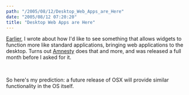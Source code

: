 ```yaml
---
path: "/2005/08/12/Desktop_Web_Apps_are_Here" 
date: "2005/08/12 07:20:20" 
title: "Desktop Web Apps are Here" 
---
```

<p><a href="http://weblog.randomchaos.com/index.php?date=2005-08-09&amp;title=A+Road+to+Desktop+Web+Apps">Earlier</a>, I wrote about how I'd like to see something that allows widgets to function more like standard applications, bringing web applications to the desktop. Turns out <a href="http://www.mesadynamics.com/amnesty.htm">Amnesty</a> does that and more, and was released a full month before I asked for it.</p><br><p>So here's my prediction: a future release of OSX will provide similar functionality in the OS itself.</p>